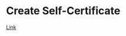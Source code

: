 # Create Self-Certificate

[Link](https://medium.com/@chamilad/adding-a-self-signed-ssl-certificate-to-aws-acm-88a123a04301)